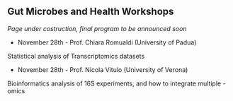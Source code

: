 ## Gut Microbes and Health Workshops

_Page under costruction, final program to be announced soon_

 * November 28th - Prof. Chiara Romualdi (University of Padua)
 
 Statistical analysis of Transcriptomics datasets
 
 * November 28th - Prof. Nicola Vitulo (University of Verona)
 
 Bioinformatics analysis of 16S experiments, and how to integrate multiple -omics
